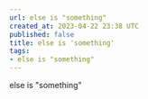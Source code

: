 ```yaml
---
url: else is "something"
created_at: 2023-04-22 23:38 UTC
published: false
title: else is 'something'
tags:
- else is "something"
---
```


else is "something"
